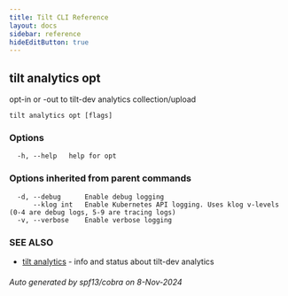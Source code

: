 ```yaml
---
title: Tilt CLI Reference
layout: docs
sidebar: reference
hideEditButton: true
---
```

## tilt analytics opt

opt-in or -out to tilt-dev analytics collection/upload

```
tilt analytics opt [flags]
```

### Options

```
  -h, --help   help for opt
```

### Options inherited from parent commands

```
  -d, --debug      Enable debug logging
      --klog int   Enable Kubernetes API logging. Uses klog v-levels (0-4 are debug logs, 5-9 are tracing logs)
  -v, --verbose    Enable verbose logging
```

### SEE ALSO

* [tilt analytics](tilt_analytics.html)	 - info and status about tilt-dev analytics

###### Auto generated by spf13/cobra on 8-Nov-2024
